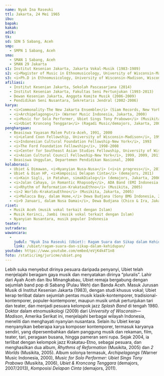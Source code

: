 ```yaml
---
name: Nyak Ina Raseuki
ttl: Jakarta, 24 Mei 1965
ibu:
bapak:
kakak:
adik:
tk:
sd: SDN 5 Sabang, Aceh
smp:
  - SMPN 1 Sabang, Aceh
sma:
  - SMAN 1 Sabang, Aceh
  - SMAN 29 Jakarta
s1: Institut Kesenian Jakarta, Jakarta Vokal-Musik (1983-1989)
s2: <i>Magister of Music in Ethnomusicology, University of Wisconsin-Madison, Wisconsin, U.S.A</i> (1993)
s3: <i>Ph.D in Ethnomusicology, University of Wisconsin-Madison, Wisconsin, U.S.A. </i> (2009)
afiliasi:
  - Institut Kesenian Jakarta, Sekolah Pascasarjana (2014)
  - Institut Kesenian Jakarta, Fakultas Seni Pertunjukan (1993-2013)
  - Dewan Kesenian Jakarta, Anggota Komite Musik (2006-2009)
  - Pendidikan Seni Nusantara, Sekretaris Jendral (2002-2006)
karya:
  - <i>Commonality-The New Jakarta Ensemble</i> (Siam Records, New York, 1999)
  - <i>Archipelagongs</i> (Warner Music Indonesia, Jakarta, 2000)
  - <i>Music for Solo Performer, Ubiet Sings Tony Prabowo</i> (Musikita, Jakarta, 2006)
  - <i>Ubiet Kroncong Tenggara</i> (Ragadi Music/demajors, Jakarta, 2007/2013)
penghargaan:
  - Beasiswa Yayasan Malem Putra-Aceh, 1991, 2000
  - <i>Leland Coon Fellowship, University of Wisconsin-Madison</i>, 1992-1993
  - <i>Indonesian Cultural Foundation Fellowship-New York</i>, 1993
  - <i>The Ford Foundation Fellowship</i>, 1998-2008
  - <i>Center for Southeast Asian Studies Fellowship, University of Wisconsin-Madison</i>, 1998-1999, 2009
  - <i>Asian Cultural Council Fellowship-New York</i>, 1999, 2009, 2011
  - Beasiswa Unggulan, Departemen Pendidikan Nasional, 2008
kolaborasi:
  - Ubiet & Dimawan, <i>Nyanyian Nusa-Nusa</i> (<i>in progress</i>, 2016-17)
  - Ubiet & Dian HP, <i>Komposisi Delapan Cinta</i> (demajors, 2011)
  - <i>Kain Sigli, in Patahan, simakDialog</i> (demajors, Jakarta, 2006)
  - <i>Jalan Cahaya, in Romantic Rhapsody</i>, ADA Band (EMI Indonesia, 2006)
  - <i>Rhythm of Reformation-KrakatauEthno</i> (Musikita, 2005)
  - <i>2 Worlds-KrakatauEthno</i> (Musikita, Jakarta, 2005)
  - <i>Malacca Bay, dalam Home,</i> Dewa Budjana (Sony BMG Indonesia, 2005)
  - <i>9 Januari, dalam Nusa Damai</i>, Dewa Budjana (Chico & Ira, Jakarta, 1997)
riset:
  - Musik Aceh (musik vokal terkait dengan Islam)
  - Musik Kerinci, Jambi (musik vokal terkait dengan Islam)
  - Nyanyian Nusantara, musik populer Indonesia
teater:
sutradara:
wawancara:
  -
    judul: "Nyak Ina Raseuki (Ubiet): Ragam Suara dan Sikap dalam Kehidupan"
    link: /ubiet/ragam-suara-dan-sikap-dalam-kehidupan/
youtube: https://www.youtube.com/embed/eVjK4k4T1n8
foto: /static/img/juricme/ubiet.png
---
```


Lebih suka menyebut dirinya pesuara daripada penyanyi, Ubiet telah menjelajahi beragam gaya musik dan menyatakan dirinya “pluralis”. Lahir dari Ayah Aceh dan Ibu Minangkabau, Ubiet remaja bergabung dengan sejumlah band pop di Sabang (Pulau Weh) dan Banda Aceh.  Masuk Jurusan Musik di Institut Kesenian Jakarta (1983), dengan studi khusus vokal; Ubiet kerap terlibat dalam sejumlah pentas musik klasik-kontemporer, tradisional-kontemporer, populer-kontemporer, maupun musik untuk pertunjukan tari dan teater, dan menjadi pesuara kelompok jazz *Splash Band* di tengah 1980. Doktor dalam etnomusikologi (2009) dari *University of Wisconsin—Madison*, Amerika Serikat ini, menjelajahi berbagai wilayah Indonesia, meneliti dan menghayati nyanyian nusantara. Selain itu Ubiet kerap menyanyikan beberapa karya komposer kontemporer, termasuk karyanya sendiri, yang dipersembahkan dalam panggung musik dan rekaman, film, teater, tari, peragaan busana, hingga pameran seni rupa. Sejak 2004, ia terlibat dengan kelompok jazz Krakatau-Etno, sebagai pesuara, dan menghasilkan dua album, *Rhythms of Reformation* (Musikita, 2005) dan *2 Worlds* (Musikita, 2005). Album solonya termasuk, *Archipelagongs* (Warner Music Indonesia, 2000), *Music for Solo Performer: Ubiet Sings Tony Prabowo* (Musikita, 2006), *Ubiet & Kroncong Tenggara* (demajors, 2007/2013), *Komposisi Delapan Cinta* (demajors, 2011).
